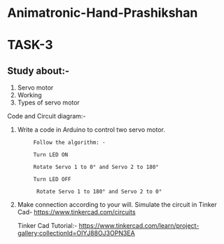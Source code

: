 # Animatronic-Hand-Prashikshan

# TASK-3

## Study about:-

1. Servo motor
2. Working
3. Types of servo motor

 

Code and Circuit diagram:-

1. Write a code in Arduino to control two servo motor.

            Follow the algorithm: -

            Turn LED ON

            Rotate Servo 1 to 0° and Servo 2 to 180°

            Turn LED OFF

             Rotate Servo 1 to 180° and Servo 2 to 0°

2. Make connection according to your will. Simulate the circuit in Tinker Cad- https://www.tinkercad.com/circuits

    Tinker Cad Tutorial:- https://www.tinkercad.com/learn/project-gallery;collectionId=OIYJ88OJ3OPN3EA